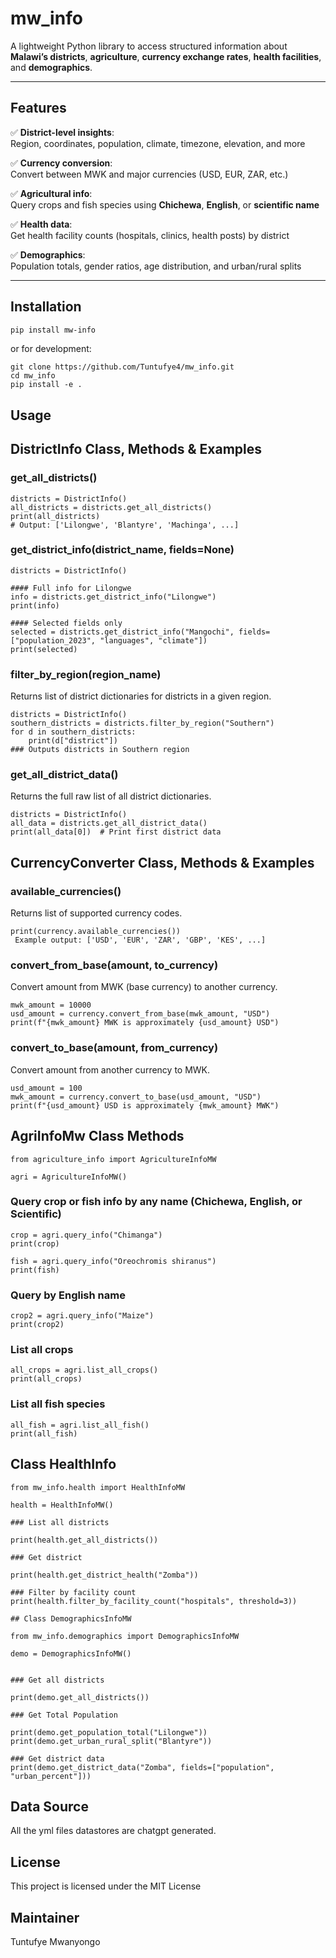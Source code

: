 # mw_info

A lightweight Python library to access structured information about **Malawi’s districts**, **agriculture**, **currency exchange rates**,
**health facilities**, and **demographics**.
   
  
---

## Features

✅ **District-level insights**:  
Region, coordinates, population, climate, timezone, elevation, and more

✅ **Currency conversion**:  
Convert between MWK and major currencies (USD, EUR, ZAR, etc.)

✅ **Agricultural info**:  
Query crops and fish species using **Chichewa**, **English**, or **scientific name**

✅ **Health data**:  
Get health facility counts (hospitals, clinics, health posts) by district

✅ **Demographics**:  
Population totals, gender ratios, age distribution, and urban/rural splits

---

## Installation

```bash
pip install mw-info
```
or for development:

```
git clone https://github.com/Tuntufye4/mw_info.git
cd mw_info
pip install -e .
```

## Usage

## DistrictInfo Class, Methods & Examples

### get_all_districts()

```
districts = DistrictInfo()
all_districts = districts.get_all_districts()
print(all_districts)
# Output: ['Lilongwe', 'Blantyre', 'Machinga', ...]

```

### get_district_info(district_name, fields=None)

```
districts = DistrictInfo()

#### Full info for Lilongwe
info = districts.get_district_info("Lilongwe")
print(info)

#### Selected fields only
selected = districts.get_district_info("Mangochi", fields=["population_2023", "languages", "climate"])
print(selected)

```

### filter_by_region(region_name)

Returns list of district dictionaries for districts in a given region.

```
districts = DistrictInfo()
southern_districts = districts.filter_by_region("Southern")
for d in southern_districts:
    print(d["district"])
### Outputs districts in Southern region
```

### get_all_district_data()

Returns the full raw list of all district dictionaries.

```
districts = DistrictInfo()
all_data = districts.get_all_district_data()
print(all_data[0])  # Print first district data

```

## CurrencyConverter Class, Methods & Examples

### available_currencies()

Returns list of supported currency codes.

```
print(currency.available_currencies())
 Example output: ['USD', 'EUR', 'ZAR', 'GBP', 'KES', ...]

```

### convert_from_base(amount, to_currency)

Convert amount from MWK (base currency) to another currency.

```
mwk_amount = 10000
usd_amount = currency.convert_from_base(mwk_amount, "USD")
print(f"{mwk_amount} MWK is approximately {usd_amount} USD")

```

### convert_to_base(amount, from_currency)

Convert amount from another currency to MWK.

```
usd_amount = 100
mwk_amount = currency.convert_to_base(usd_amount, "USD")
print(f"{usd_amount} USD is approximately {mwk_amount} MWK")

```

## AgriInfoMw Class Methods

```
from agriculture_info import AgricultureInfoMW

agri = AgricultureInfoMW()

```

### Query crop or fish info by any name (Chichewa, English, or Scientific)

```
crop = agri.query_info("Chimanga")
print(crop)

fish = agri.query_info("Oreochromis shiranus")
print(fish)
```

### Query by English name

```
crop2 = agri.query_info("Maize")
print(crop2)

```
### List all crops

```
all_crops = agri.list_all_crops()
print(all_crops)

```

### List all fish species

```
all_fish = agri.list_all_fish()
print(all_fish)

```

## Class HealthInfo
```
from mw_info.health import HealthInfoMW

health = HealthInfoMW()
```

```
### List all districts

print(health.get_all_districts())

```

```
### Get district 

print(health.get_district_health("Zomba"))

```

```
### Filter by facility count
print(health.filter_by_facility_count("hospitals", threshold=3))

```

```
## Class DemographicsInfoMW

from mw_info.demographics import DemographicsInfoMW

demo = DemographicsInfoMW()

```

```

### Get all districts

print(demo.get_all_districts())

```

```
### Get Total Population

print(demo.get_population_total("Lilongwe"))
print(demo.get_urban_rural_split("Blantyre"))

```

```
### Get district data
print(demo.get_district_data("Zomba", fields=["population", "urban_percent"]))

```   
## Data Source

All the yml files datastores are chatgpt generated.

## License

This project is licensed under the MIT License

## Maintainer

Tuntufye Mwanyongo
   